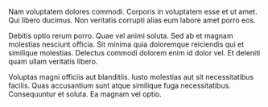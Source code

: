 Nam voluptatem dolores commodi. Corporis in voluptatem esse et ut amet. Qui libero ducimus. Non veritatis corrupti alias eum labore amet porro eos.
 Debitis optio rerum porro. Quae vel animi soluta. Sed ab et magnam molestias nesciunt officia. Sit minima quia doloremque reiciendis qui et similique molestias. Delectus commodi dolorem enim id dolor vel. Et deleniti quam ullam veritatis libero.
 Voluptas magni officiis aut blanditiis. Iusto molestias aut sit necessitatibus facilis. Quas accusantium sunt atque similique fuga necessitatibus. Consequuntur et soluta. Ea magnam vel optio.